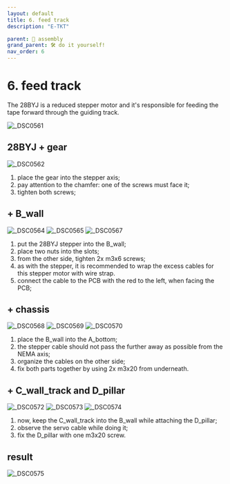 ```yaml
---
layout: default
title: 6. feed track
description: "E-TKT"

parent: 🧩 assembly
grand_parent: 🛠️ do it yourself!
nav_order: 6
---
```


# **6. feed track**

The 28BYJ is a reduced stepper motor and it's responsible for feeding the tape forward through the guiding track.

![_DSC0561](https://user-images.githubusercontent.com/15098003/196207990-1c21a92c-27de-4abf-9c8c-a35d16de7d52.jpg)


## 28BYJ + gear

![_DSC0562](https://user-images.githubusercontent.com/15098003/196208000-c2f8584b-7299-4981-afd3-1231211e1a40.jpg)

1. place the gear into the stepper axis;
2. pay attention to the chamfer: one of the screws must face it;
3. tighten both screws;


## + B_wall 

![_DSC0564](https://user-images.githubusercontent.com/15098003/196208003-2ef43058-cb04-48d0-9384-3da5a3211635.jpg)
![_DSC0565](https://user-images.githubusercontent.com/15098003/196208005-a7c0433d-88eb-41ee-869e-a477e5113006.jpg)
![_DSC0567](https://user-images.githubusercontent.com/15098003/196208010-37e1f262-c733-4cc1-9388-ab3e5a338b8a.jpg)

1. put the 28BYJ stepper into the B_wall;
2. place two nuts into the slots;
3. from the other side, tighten 2x m3x6 screws;
4. as with the stepper, it is recommended to wrap the excess cables for this stepper motor with wire strap.
5. connect the cable to the PCB with the red to the left, when facing the PCB;


## + chassis

![_DSC0568](https://user-images.githubusercontent.com/15098003/196208011-5dcdb1b2-5cdf-4797-a754-7a243690890b.jpg)
![_DSC0569](https://user-images.githubusercontent.com/15098003/196208012-9a56c7dd-3e0b-46f5-b863-557099bcbaf5.jpg)
![_DSC0570](https://user-images.githubusercontent.com/15098003/196208015-da056aa7-de50-48cc-a46e-d9b6480d48c8.jpg)

1. place the B_wall into the A_bottom;
2. the stepper cable should not pass the further away as possible from the NEMA axis;
3. organize the cables on the other side;
4. fix both parts together by using 2x m3x20 from underneath.


## + C_wall_track and D_pillar

![_DSC0572](https://user-images.githubusercontent.com/15098003/196208019-a4f3dbde-1fb2-489f-b0cb-05ce6073a9a9.jpg)
![_DSC0573](https://user-images.githubusercontent.com/15098003/196208025-69bdb4da-38db-4df3-ad54-64fadb7aead1.jpg)
![_DSC0574](https://user-images.githubusercontent.com/15098003/196208028-5eb0b08f-f3cc-4c4d-80d5-c4a89d06fce8.jpg)

1. now, keep the C_wall_track into the B_wall while attaching the D_pillar;
2. observe the servo cable while doing it;
3. fix the D_pillar with one m3x20 screw.


## result
![_DSC0575](https://user-images.githubusercontent.com/15098003/196209083-60f78f51-9531-46ad-a175-a1cd68c64970.jpg)

